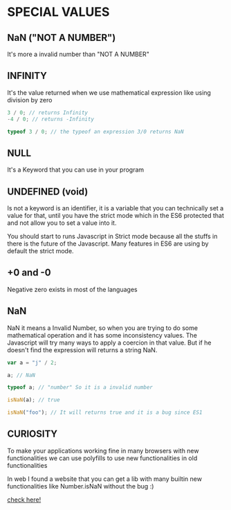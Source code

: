# SPECIAL VALUES

## NaN ("NOT A NUMBER")

It's more a invalid number than "NOT A NUMBER"

## INFINITY

It's the value returned when we use mathematical expression like using division by zero

```js
3 / 0; // returns Infinity
-4 / 0; // returns -Infinity

typeof 3 / 0; // the typeof an expression 3/0 returns NaN
```

## NULL

It's a Keyword that you can use in your program

## UNDEFINED (void)

Is not a keyword is an identifier, it is a variable that you can technically set a value for that, until you have the strict mode which in the ES6 protected that and not allow you to set a value into it.

You should start to runs Javascript in Strict mode because all the stuffs in there is the future of the Javascript. Many features in ES6 are using by default the strict mode.

## +0 and -0

Negative zero exists in most of the languages

## NaN

NaN it means a Invalid Number, so when you are trying to do some mathematical operation and it has some inconsistency values. The Javascript will try many ways to apply a coercion in that value. But if he doesn't find the expression will returns a string NaN.

```js
var a = "j" / 2;

a; // NaN

typeof a; // "number" So it is a invalid number

isNaN(a); // true

isNaN("foo"); // It will returns true and it is a bug since ES1
```

## CURIOSITY

To make your applications working fine in many browsers with new functionalities we can use polyfills to use new functionalities in old functionalities

In web I found a website that you can get a lib with many builtin new functionalities like Number.isNaN without the bug :)

[check here!](https://polyfill.io/v3/)
